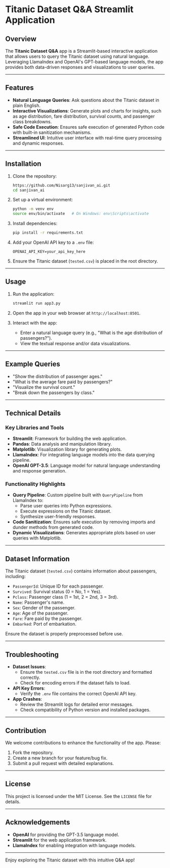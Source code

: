# Titanic Dataset Q&A Streamlit Application

## Overview
The **Titanic Dataset Q&A** app is a Streamlit-based interactive application that allows users to query the Titanic dataset using natural language. Leveraging LlamaIndex and OpenAI's GPT-based language models, the app provides both data-driven responses and visualizations to user queries.

---

## Features
- **Natural Language Queries**: Ask questions about the Titanic dataset in plain English.
- **Interactive Visualizations**: Generate plots and charts for insights, such as age distribution, fare distribution, survival counts, and passenger class breakdowns.
- **Safe Code Execution**: Ensures safe execution of generated Python code with built-in sanitization mechanisms.
- **Streamlined UI**: Intuitive user interface with real-time query processing and dynamic responses.

---

## Installation

1. Clone the repository:
   ```bash
   https://github.com/Nisarg13/sanjivan_ai.git
   cd sanjivan_ai
   ```

2. Set up a virtual environment:
   ```bash
   python -m venv env
   source env/bin/activate   # On Windows: env\Scripts\activate
   ```

3. Install dependencies:
   ```bash
   pip install -r requirements.txt
   ```

4. Add your OpenAI API key to a `.env` file:
   ```
   OPENAI_API_KEY=your_api_key_here
   ```

5. Ensure the Titanic dataset (`tested.csv`) is placed in the root directory.

---

## Usage

1. Run the application:
   ```bash
   streamlit run app3.py
   ```

2. Open the app in your web browser at `http://localhost:8501`.

3. Interact with the app:
   - Enter a natural language query (e.g., "What is the age distribution of passengers?").
   - View the textual response and/or data visualizations.

---

## Example Queries
- "Show the distribution of passenger ages."
- "What is the average fare paid by passengers?"
- "Visualize the survival count."
- "Break down the passengers by class."

---

## Technical Details

### Key Libraries and Tools
- **Streamlit**: Framework for building the web application.
- **Pandas**: Data analysis and manipulation library.
- **Matplotlib**: Visualization library for generating plots.
- **LlamaIndex**: For integrating language models into the data querying pipeline.
- **OpenAI GPT-3.5**: Language model for natural language understanding and response generation.

### Functionality Highlights
- **Query Pipeline**: Custom pipeline built with `QueryPipeline` from LlamaIndex to:
  - Parse user queries into Python expressions.
  - Execute expressions on the Titanic dataset.
  - Synthesize user-friendly responses.
- **Code Sanitization**: Ensures safe execution by removing imports and dunder methods from generated code.
- **Dynamic Visualizations**: Generates appropriate plots based on user queries with Matplotlib.

---

## Dataset Information
The Titanic dataset (`tested.csv`) contains information about passengers, including:
- `PassengerId`: Unique ID for each passenger.
- `Survived`: Survival status (0 = No, 1 = Yes).
- `Pclass`: Passenger class (1 = 1st, 2 = 2nd, 3 = 3rd).
- `Name`: Passenger's name.
- `Sex`: Gender of the passenger.
- `Age`: Age of the passenger.
- `Fare`: Fare paid by the passenger.
- `Embarked`: Port of embarkation.

Ensure the dataset is properly preprocessed before use.

---

## Troubleshooting

- **Dataset Issues**:
  - Ensure the `tested.csv` file is in the root directory and formatted correctly.
  - Check for encoding errors if the dataset fails to load.
- **API Key Errors**:
  - Verify the `.env` file contains the correct OpenAI API key.
- **App Crashes**:
  - Review the Streamlit logs for detailed error messages.
  - Check compatibility of Python version and installed packages.

---

## Contribution

We welcome contributions to enhance the functionality of the app. Please:
1. Fork the repository.
2. Create a new branch for your feature/bug fix.
3. Submit a pull request with detailed explanations.

---

## License
This project is licensed under the MIT License. See the `LICENSE` file for details.

---

## Acknowledgements
- **OpenAI** for providing the GPT-3.5 language model.
- **Streamlit** for the web application framework.
- **LlamaIndex** for enabling integration with language models.

---

Enjoy exploring the Titanic dataset with this intuitive Q&A app!

